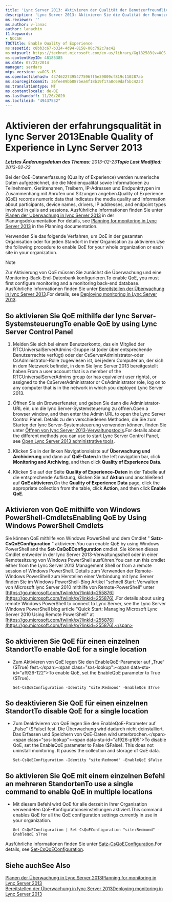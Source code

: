 ```yaml
---
title: 'Lync Server 2013: Aktivieren der Qualität der Benutzerfreundlichkeit'
description: 'Lync Server 2013: Aktivieren Sie die Qualität der Benutzerfreundlichkeit.'
ms.reviewer: ''
ms.author: v-lanac
author: lanachin
f1.keywords:
- NOCSH
TOCTitle: Enable Quality of Experience
ms:assetid: c8bb3c67-b324-4d94-8158-00c792c7ac42
ms:mtpsurl: https://technet.microsoft.com/en-us/library/Gg182583(v=OCS.15)
ms:contentKeyID: 48185385
ms.date: 07/23/2014
manager: serdars
mtps_version: v=OCS.15
ms.openlocfilehash: 43746227395477596ff5e39809cf819c110287ab
ms.sourcegitcommit: 36fee89bb887bea4f18b19f17a8c69daf5bc423d
ms.translationtype: MT
ms.contentlocale: de-DE
ms.lasthandoff: 11/26/2020
ms.locfileid: "49437532"
---
```

# <a name="enable-quality-of-experience-in-lync-server-2013"></a><span data-ttu-id="af926-103">Aktivieren der erfahrungsqualität in lync Server 2013</span><span class="sxs-lookup"><span data-stu-id="af926-103">Enable Quality of Experience in Lync Server 2013</span></span>

<div data-xmlns="http://www.w3.org/1999/xhtml">

<div class="topic" data-xmlns="http://www.w3.org/1999/xhtml" data-msxsl="urn:schemas-microsoft-com:xslt" data-cs="https://msdn.microsoft.com/">

<div data-asp="https://msdn2.microsoft.com/asp">



</div>

<div id="mainSection">

<div id="mainBody"><span data-ttu-id="af926-104">

<span> </span></span><span class="sxs-lookup"><span data-stu-id="af926-104">

<span> </span></span></span>

<span data-ttu-id="af926-105">_**Letztes Änderungsdatum des Themas:** 2013-02-23_</span><span class="sxs-lookup"><span data-stu-id="af926-105">_**Topic Last Modified:** 2013-02-23_</span></span>

<span data-ttu-id="af926-106">Bei der QoE-Datenerfassung (Quality of Experience) werden numerische Daten aufgezeichnet, die die Medienqualität sowie Informationen zu Teilnehmern, Gerätenamen, Treibern, IP-Adressen und Endpunkttypen im Zusammenhang mit Anrufen und Sitzungen angeben.</span><span class="sxs-lookup"><span data-stu-id="af926-106">Quality of Experience (QoE) records numeric data that indicates the media quality and information about participants, device names, drivers, IP addresses, and endpoint types involved in calls and sessions.</span></span> <span data-ttu-id="af926-107">Ausführliche Informationen finden Sie unter [Planen der Überwachung in lync Server 2013](lync-server-2013-planning-for-monitoring.md) in der Planungsdokumentation.</span><span class="sxs-lookup"><span data-stu-id="af926-107">For details, see [Planning for monitoring in Lync Server 2013](lync-server-2013-planning-for-monitoring.md) in the Planning documentation.</span></span>

<span data-ttu-id="af926-108">Verwenden Sie das folgende Verfahren, um QoE in der gesamten Organisation oder für jeden Standort in Ihrer Organisation zu aktivieren.</span><span class="sxs-lookup"><span data-stu-id="af926-108">Use the following procedure to enable QoE for your whole organization or each site in your organization.</span></span>

<div>


> [!NOTE]  
> <span data-ttu-id="af926-109">Zur Aktivierung von QoE müssen Sie zunächst die Überwachung und eine Monitoring-Back-End-Datenbank konfigurieren.</span><span class="sxs-lookup"><span data-stu-id="af926-109">To enable QoE, you must first configure monitoring and a monitoring back-end database.</span></span> <span data-ttu-id="af926-110">Ausführliche Informationen finden Sie unter <A href="lync-server-2013-deploying-monitoring.md">Bereitstellen der Überwachung in lync Server 2013</A>.</span><span class="sxs-lookup"><span data-stu-id="af926-110">For details, see <A href="lync-server-2013-deploying-monitoring.md">Deploying monitoring in Lync Server 2013</A>.</span></span>



</div>

<div>

## <a name="to-enable-qoe-by-using-lync-server-control-panel"></a><span data-ttu-id="af926-111">So aktivieren Sie QoE mithilfe der lync Server-Systemsteuerung</span><span class="sxs-lookup"><span data-stu-id="af926-111">To enable QoE by using Lync Server Control Panel</span></span>

1.  <span data-ttu-id="af926-112">Melden Sie sich bei einem Benutzerkonto, das ein Mitglied der RTCUniversalServerAdmins-Gruppe ist (oder über entsprechende Benutzerrechte verfügt) oder der CsServerAdministrator-oder CsAdministrator-Rolle zugewiesen ist, bei jedem Computer an, der sich in dem Netzwerk befindet, in dem Sie lync Server 2013 bereitgestellt haben.</span><span class="sxs-lookup"><span data-stu-id="af926-112">From a user account that is a member of the RTCUniversalServerAdmins group (or has equivalent user rights), or assigned to the CsServerAdministrator or CsAdministrator role, log on to any computer that is in the network in which you deployed Lync Server 2013.</span></span>

2.  <span data-ttu-id="af926-113">Öffnen Sie ein Browserfenster, und geben Sie dann die Administrator-URL ein, um die lync Server-Systemsteuerung zu öffnen.</span><span class="sxs-lookup"><span data-stu-id="af926-113">Open a browser window, and then enter the Admin URL to open the Lync Server Control Panel.</span></span> <span data-ttu-id="af926-114">Details zu den verschiedenen Methoden, die Sie zum Starten der lync Server-Systemsteuerung verwenden können, finden Sie unter [Öffnen von lync Server 2013-Verwaltungstools](lync-server-2013-open-lync-server-administrative-tools.md).</span><span class="sxs-lookup"><span data-stu-id="af926-114">For details about the different methods you can use to start Lync Server Control Panel, see [Open Lync Server 2013 administrative tools](lync-server-2013-open-lync-server-administrative-tools.md).</span></span>

3.  <span data-ttu-id="af926-115">Klicken Sie in der linken Navigationsleiste auf **Überwachung und Archivierung** und dann auf **QoE-Daten**.</span><span class="sxs-lookup"><span data-stu-id="af926-115">In the left navigation bar, click **Monitoring and Archiving**, and then click **Quality of Experience Data**.</span></span>

4.  <span data-ttu-id="af926-116">Klicken Sie auf der Seite **Quality of Experience-Daten** in der Tabelle auf die entsprechende Auflistung, klicken Sie auf **Aktion** und anschließend auf **QoE aktivieren**.</span><span class="sxs-lookup"><span data-stu-id="af926-116">On the **Quality of Experience Data** page, click the appropriate collection from the table, click **Action**, and then click **Enable QoE**.</span></span>

</div>

<div>

## <a name="enabling-qoe-by-using-windows-powershell-cmdlets"></a><span data-ttu-id="af926-117">Aktivieren von QoE mithilfe von Windows PowerShell-Cmdlets</span><span class="sxs-lookup"><span data-stu-id="af926-117">Enabling QoE by Using Windows PowerShell Cmdlets</span></span>

<span data-ttu-id="af926-118">Sie können QoE mithilfe von Windows PowerShell und dem Cmdlet " **Satz-CsQoEConfiguration** " aktivieren.</span><span class="sxs-lookup"><span data-stu-id="af926-118">You can enable QoE by using Windows PowerShell and the **Set-CsQoEConfiguration** cmdlet.</span></span> <span data-ttu-id="af926-119">Sie können dieses Cmdlet entweder in der lync Server 2013-Verwaltungsshell oder in einer Remotesitzung von Windows PowerShell ausführen.</span><span class="sxs-lookup"><span data-stu-id="af926-119">You can run this cmdlet either from the Lync Server 2013 Management Shell or from a remote session of Windows PowerShell.</span></span> <span data-ttu-id="af926-120">Details zum Verwenden der Remote-Windows PowerShell zum Herstellen einer Verbindung mit lync Server finden Sie im Windows PowerShell-Blog Artikel "schnell Start: Verwalten von Microsoft lync Server 2010 mithilfe von Remote-PowerShell" unter [https://go.microsoft.com/fwlink/p/?linkId=255876](https://go.microsoft.com/fwlink/p/?linkid=255876) .</span><span class="sxs-lookup"><span data-stu-id="af926-120">For details about using remote Windows PowerShell to connect to Lync Server, see the Lync Server Windows PowerShell blog article "Quick Start: Managing Microsoft Lync Server 2010 Using Remote PowerShell" at [https://go.microsoft.com/fwlink/p/?linkId=255876](https://go.microsoft.com/fwlink/p/?linkid=255876).</span></span>

<div>

## <a name="to-enable-qoe-for-a-single-location"></a><span data-ttu-id="af926-121">So aktivieren Sie QoE für einen einzelnen Standort</span><span class="sxs-lookup"><span data-stu-id="af926-121">To enable QoE for a single location</span></span>

  - <span data-ttu-id="af926-122">Zum Aktivieren von QoE legen Sie den EnableQoE-Parameter auf „True“ ($True) fest.</span><span class="sxs-lookup"><span data-stu-id="af926-122">To enable QoE, set the EnableQoE parameter to True ($True).</span></span>
    
        Set-CsQoEConfiguration -Identity "site:Redmond" -EnableQoE $True

</div>

<div>

## <a name="to-disable-qoe-for-a-single-location"></a><span data-ttu-id="af926-123">So deaktivieren Sie QoE für einen einzelnen Standort</span><span class="sxs-lookup"><span data-stu-id="af926-123">To disable QoE for a single location</span></span>

  - <span data-ttu-id="af926-p105">Zum Deaktivieren von QoE legen Sie den EnableQoE-Parameter auf „False“ ($False) fest. Die Überwachung wird dadurch nicht deinstalliert. Das Erfassen und Speichern von QoE-Daten wird unterbrochen.</span><span class="sxs-lookup"><span data-stu-id="af926-p105">To disable QoE, set the EnableQoE parameter to False ($False). This does not uninstall monitoring. It pauses the collection and storage of QoE data.</span></span>
    
        Set-CsQoEConfiguration -Identity "site:Redmond" -EnableQoE $False

</div>

<div>

## <a name="to-use-a-single-command-to-enable-qoe-in-multiple-locations"></a><span data-ttu-id="af926-127">So aktivieren Sie QoE mit einem einzelnen Befehl an mehreren Standorten</span><span class="sxs-lookup"><span data-stu-id="af926-127">To use a single command to enable QoE in multiple locations</span></span>

  - <span data-ttu-id="af926-128">Mit diesem Befehl wird QoE für alle derzeit in Ihrer Organisation verwendeten QoE-Konfigurationseinstellungen aktiviert.</span><span class="sxs-lookup"><span data-stu-id="af926-128">This command enables QoE for all the QoE configuration settings currently in use in your organization.</span></span>
    
        Get-CsQoEConfiguration | Set-CsQoEConfiguration "site:Redmond" -EnableQoE $True

</div>

<span data-ttu-id="af926-129">Ausführliche Informationen finden Sie unter [Satz-CsQoEConfiguration](https://docs.microsoft.com/powershell/module/skype/Set-CsQoEConfiguration).</span><span class="sxs-lookup"><span data-stu-id="af926-129">For details, see [Set-CsQoEConfiguration](https://docs.microsoft.com/powershell/module/skype/Set-CsQoEConfiguration).</span></span>

</div>

<div>

## <a name="see-also"></a><span data-ttu-id="af926-130">Siehe auch</span><span class="sxs-lookup"><span data-stu-id="af926-130">See Also</span></span>


[<span data-ttu-id="af926-131">Planen der Überwachung in Lync Server 2013</span><span class="sxs-lookup"><span data-stu-id="af926-131">Planning for monitoring in Lync Server 2013</span></span>](lync-server-2013-planning-for-monitoring.md)  
[<span data-ttu-id="af926-132">Bereitstellen der Überwachung in lync Server 2013</span><span class="sxs-lookup"><span data-stu-id="af926-132">Deploying monitoring in Lync Server 2013</span></span>](lync-server-2013-deploying-monitoring.md)  
  

<span data-ttu-id="af926-133"></div>

</div>

<span> </span>

</div>

</div>

</span><span class="sxs-lookup"><span data-stu-id="af926-133"></div>

</div>

<span> </span>

</div>

</div>

</span></span></div>

